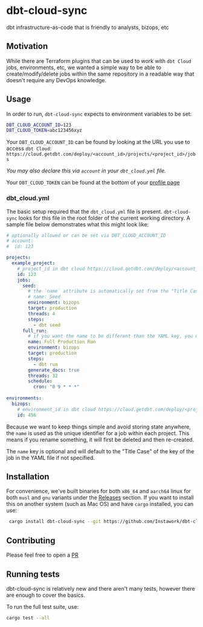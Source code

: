 # dbt-cloud-sync

dbt infrastructure-as-code that is friendly to analysts, bizops, etc

## Motivation

While there are Terraform plugins that can be used to work with `dbt Cloud` jobs, environments, etc, we wanted a simple way to be able to create/modify/delete jobs within the same repository in a readable way that doesn't require any DevOps knowledge.

## Usage

In order to run, `dbt-cloud-sync` expects to environment variables to be set:

```bash
DBT_CLOUD_ACCOUNT_ID=123
DBT_CLOUD_TOKEN=abc123456xyz
```

Your `DBT_CLOUD_ACCOUNT_ID` can be found by looking at the URL you use to access `dbt Cloud`:
`https://cloud.getdbt.com/deploy/<account_id>/projects/<project_id>/jobs`

*You may also declare this via `account` in your `dbt_cloud.yml` file.*

Your `DBT_CLOUD_TOKEN` can be found at the bottom of your [profile page](https://cloud.getdbt.com/settings/profile)

### dbt_cloud.yml

The basic setup required that the `dbt_cloud.yml` file  is present. `dbt-cloud-sync` looks for this file in the root folder of the current working directory. A sample file below demonstrates what this might look like:

```yml
# optionally allowed or can be set via DBT_CLOUD_ACCOUNT_ID 
# account:
#  id: 123

projects:
  example_project:
    # project_id in dbt cloud https://cloud.getdbt.com/deploy/<account_id>/projects/<project_id>/jobs
    id: 123
    jobs:
      seed:
        # the `name` attribute is automatically set from the "Title Case" of the YAML key
        # name: Seed
        environment: bizops
        target: production
        threads: 4
        steps:
          - dbt seed
      full_run:
        # if you want the name to be different than the YAML key, you may set it manually
        name: Full Production Run
        environment: bizops
        target: production
        steps:
          - dbt run
        generate_docs: true
        threads: 32
        schedule:
          cron: "0 9 * * *"
      
environments:
  bizops:
    # environment_id in dbt cloud https://cloud.getdbt.com/deploy/<project_id>/projects/<project_id>/environments/<environment_id>
    id: 456
```

Because we want to keep things simple and avoid storing state anywhere, the `name` is used as the unique identifier for a job within each project. This means if you rename something, it will first be deleted and then re-created.

The `name` key is optional and will default to the "Title Case" of the key of the job in the YAML file if not specified.

## Installation

For convenience, we've built binaries for both `x86_64` and `aarch64` linux for both `musl` and `gnu` variants under the [Releases](https://github.com/Instawork/dbt-cloud-sync/releases) section. If you want to install this on another system (such as Mac OS) and have `cargo` installed, you can use:

```bash
 cargo install dbt-cloud-sync --git https://github.com/Instawork/dbt-cloud-sync.git
 ```

## Contributing

Please feel free to open a [PR](https://github.com/Instawork/dbt-cloud-sync/pulls)

## Running tests

dbt-cloud-sync is relatively new and there aren't many tests, however there are enough to cover the basics.

To run the full test suite, use:

```bash
cargo test --all
```
